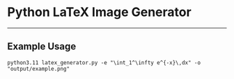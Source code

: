 # Python LaTeX Image Generator

---

## Example Usage

```text
python3.11 latex_generator.py -e "\int_1^\infty e^{-x}\,dx" -o "output/example.png"
```

